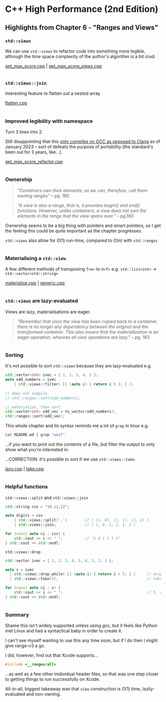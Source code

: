 # C++ High Performance (2nd Edition)

## Highlights from Chapter 6 - "Ranges and Views"

### `std::views`
We can use `std::views` to refactor code into something more legible, although the time space complexity of the author's algorithm is a bit crud.

[get_max_score.cpp](get_max_score.cpp) | [get_max_score_views.cpp](get_max_score_views.cpp)
#
### `std::views::join`
Interesting feature to flatten out a nested array

[flatten.cpp](flatten.cpp)
#
### Improved legibility with namespace
Turn 3 lines into 2.

Still disappointing that this [only compiles on GCC as opposed to Clang](https://godbolt.org/z/xG3Pz4GP6) as of January 2023 – sort of defeats the purpose of portability (the standard's been out for 3 years, like...).

[get_max_score_refactor.cpp](get_max_score_refactor.cpp)
#
### Ownership
> _"Containers own their elements, so we can, therefore, call them owning ranges"_ – pg. 180

> _"A view is also a range, that is, it provides begin() and end() functions. However, unlike containers, a view does not own the elements in the range that the view spans over."_ – pg.180

Ownership seems to be a big thing with pointers and smart pointers, so I get the feeling this could be quite important as the chapter progresses.

`std::views` also allow for $O(1)$ run-time, compared to $O(n)$ with `std::ranges`
#
### Materialising a `std::view`
A few different methods of transposing `T<e>` to `U<f>` e.g. `std::list<int>` -> `std::vector<std::string>`

[materialise.cpp](materialise.cpp) | [generic.cpp](generic.cpp)
#
### `std::views` are lazy-evaluated
Views are lazy, materialisations are eager.
> _"Remember that once the view has been copied back to a container, there is no longer any dependency between the original and the transformed container. This also means that the materialization is an eager operation, whereas all view operations are lazy."_ – pg. 183
#
### Sorting
It's not possible to sort `std::views` because they are lazy-evaluated e.g.
```cpp
std::vector<int> ivec = { 1, 2, 3, 4, 5 };
auto odd_numbers = ivec
    | std::views::filter( [] (auto i) { return i % 2; } );
    
// does not compile
// std::ranges::sort(odd_numbers);

// materialise, then sort
std::vector<int> odd_vec = to_vector(odd_numbers);
std::ranges::sort(odd_vec);
```
This whole chapter and its syntax reminds me a lot of `grep` in linux e.g.
```bash
cat README.md | grep "woof"
```
...if you want to print out the contents of a file, but filter the output to only show what you're interested in.

...CORRECTION: it's possible to sort if we use `std::views::take`.

[lazy.cpp](lazy.cpp) | [take.cpp](take.cpp)


#
### Helpful functions
`std::views::split` and `std::views::join`
```cpp
std::string csv = "10,11,12";

auto digits = csv
    | std::views::split(',')        // [ [1, 0], [1, 1], [1, 2] ]
    | std::views::join;             // [ 1, 0, 1, 1, 1, 2 ]

for (const auto &i : csv) {
    std::cout << i << " ";          // "1 0 1 1 1 2"
} std::cout << std::endl;
```
`std::views::drop`
```cpp
std::vector ivec = { 1, 2, 3, 4, 5, 4, 3, 2, 1 };

auto v = ivec
  | std::views::drop_while( [] (auto i) { return i < 5; } )     // drop all elements until condition is not met
  | std::views::take(3);                                        // take the first 'n' elements from that point

for (const auto &i : v) {
    std::cout << i << " ";                                      // 5, 4, 3
} std::cout << std::endl;
```
#
### Summary
Shame this isn't widely supported unless using gcc, but it feels like Python met Linux and had a syntactical baby in order to create it.

I can't see myself wanting to use this any time soon, but if I do then I might give range-v3 a go.

I did, however, find out that Xcode supports...
```cpp
#include <__ranges/all>
```
...as well as a few other inidividual header files, so that was one step closer to getting things to run successfully on Xcode.

All-in-all, biggest takeaway was that `view` construction is $O(1)$ time, lazily-evaluated and non-owning.
